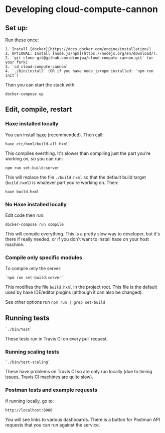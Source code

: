 # Developing cloud-compute-cannon


## Set up:

Run these once:

	1. Install [docker](https://docs.docker.com/engine/installation/).
	2. OPTIONAL: Install [node.js/npm](https://nodejs.org/en/download/).
	2. `git clone git@github.com:dionjwa/cloud-compute-cannon.git` (or your fork)
	3. `cd cloud-compute-cannon`
	4. `./bin/install` (OR if you have node.js+npm installed: `npm run init`)

Then you can start the stack with:

	docker-compose up

## Edit, compile, restart

### Haxe installed locally

You can install [haxe](https://haxe.org/download/) (recommended). Then call:

	haxe etc/hxml/build-all.hxml

This compiles everthing. It's slower than compiling just the part you're working on, so you can run:

	npm run set-build:server

This will replace the file `./build.hxml` so that the default build target (`build.hxml`) is whatever part you're working on. Then:

	haxe build.hxml


### No Haxe installed locally

Edit code then run:

	docker-compose run compile

This will compile everything. This is a pretty slow way to developer, but it's there if really needed, or if you don't want to install haxe on your host machine.

### Compile only specific modules

To compile only the server:

	`npm run set-build:server`

This modifies the file `build.hxml` in the project root. This file is the default used by haxe IDE/editor plugins (although it can also be changed).

See other options run `npm run | grep set-build`

## Running tests

	`./bin/test`

These tests run in Travis CI on every pull request.

### Running scaling tests

	`./bin/test-scaling`

These have problems on Travis CI so are only run locally (due to timing issues, Travis CI machines are quite slow).

### Postman tests and example requests

If running locally, go to:

	http://localhost:8080

You will see links to various dashboards. There is a button for Postman API requests that you can run against the service.